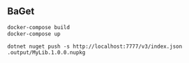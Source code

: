 ## BaGet

```bash
docker-compose build
docker-compose up
```

```
dotnet nuget push -s http://localhost:7777/v3/index.json .output/MyLib.1.0.0.nupkg
```